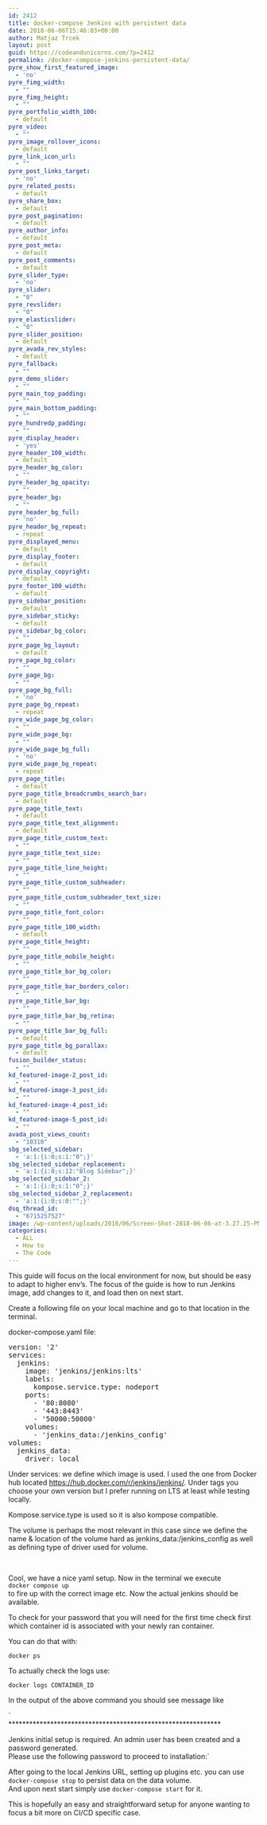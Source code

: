 ```yaml
---
id: 2412
title: docker-compose Jenkins with persistent data
date: 2018-06-06T15:46:03+00:00
author: Matjaz Trcek
layout: post
guid: https://codeandunicorns.com/?p=2412
permalink: /docker-compose-jenkins-persistent-data/
pyre_show_first_featured_image:
  - 'no'
pyre_fimg_width:
  - ""
pyre_fimg_height:
  - ""
pyre_portfolio_width_100:
  - default
pyre_video:
  - ""
pyre_image_rollover_icons:
  - default
pyre_link_icon_url:
  - ""
pyre_post_links_target:
  - 'no'
pyre_related_posts:
  - default
pyre_share_box:
  - default
pyre_post_pagination:
  - default
pyre_author_info:
  - default
pyre_post_meta:
  - default
pyre_post_comments:
  - default
pyre_slider_type:
  - 'no'
pyre_slider:
  - "0"
pyre_revslider:
  - "0"
pyre_elasticslider:
  - "0"
pyre_slider_position:
  - default
pyre_avada_rev_styles:
  - default
pyre_fallback:
  - ""
pyre_demo_slider:
  - ""
pyre_main_top_padding:
  - ""
pyre_main_bottom_padding:
  - ""
pyre_hundredp_padding:
  - ""
pyre_display_header:
  - 'yes'
pyre_header_100_width:
  - default
pyre_header_bg_color:
  - ""
pyre_header_bg_opacity:
  - ""
pyre_header_bg:
  - ""
pyre_header_bg_full:
  - 'no'
pyre_header_bg_repeat:
  - repeat
pyre_displayed_menu:
  - default
pyre_display_footer:
  - default
pyre_display_copyright:
  - default
pyre_footer_100_width:
  - default
pyre_sidebar_position:
  - default
pyre_sidebar_sticky:
  - default
pyre_sidebar_bg_color:
  - ""
pyre_page_bg_layout:
  - default
pyre_page_bg_color:
  - ""
pyre_page_bg:
  - ""
pyre_page_bg_full:
  - 'no'
pyre_page_bg_repeat:
  - repeat
pyre_wide_page_bg_color:
  - ""
pyre_wide_page_bg:
  - ""
pyre_wide_page_bg_full:
  - 'no'
pyre_wide_page_bg_repeat:
  - repeat
pyre_page_title:
  - default
pyre_page_title_breadcrumbs_search_bar:
  - default
pyre_page_title_text:
  - default
pyre_page_title_text_alignment:
  - default
pyre_page_title_custom_text:
  - ""
pyre_page_title_text_size:
  - ""
pyre_page_title_line_height:
  - ""
pyre_page_title_custom_subheader:
  - ""
pyre_page_title_custom_subheader_text_size:
  - ""
pyre_page_title_font_color:
  - ""
pyre_page_title_100_width:
  - default
pyre_page_title_height:
  - ""
pyre_page_title_mobile_height:
  - ""
pyre_page_title_bar_bg_color:
  - ""
pyre_page_title_bar_borders_color:
  - ""
pyre_page_title_bar_bg:
  - ""
pyre_page_title_bar_bg_retina:
  - ""
pyre_page_title_bar_bg_full:
  - default
pyre_page_title_bg_parallax:
  - default
fusion_builder_status:
  - ""
kd_featured-image-2_post_id:
  - ""
kd_featured-image-3_post_id:
  - ""
kd_featured-image-4_post_id:
  - ""
kd_featured-image-5_post_id:
  - ""
avada_post_views_count:
  - "10310"
sbg_selected_sidebar:
  - 'a:1:{i:0;s:1:"0";}'
sbg_selected_sidebar_replacement:
  - 'a:1:{i:0;s:12:"Blog Sidebar";}'
sbg_selected_sidebar_2:
  - 'a:1:{i:0;s:1:"0";}'
sbg_selected_sidebar_2_replacement:
  - 'a:1:{i:0;s:0:"";}'
dsq_thread_id:
  - "6715257527"
image: /wp-content/uploads/2018/06/Screen-Shot-2018-06-06-at-3.27.25-PM.png
categories:
  - ALL
  - How to
  - The Code
---
```

This guide will focus on the local environment for now, but should be easy to adapt to higher env&#8217;s. The focus of the guide is how to run Jenkins image, add changes to it, and load then on next start.

Create a following file on your local machine and go to that location in the terminal.

docker-compose.yaml file:

<pre class="brush: bash; title: ; notranslate" title="">version: '2'
services:
  jenkins:
    image: 'jenkins/jenkins:lts'
    labels:
      kompose.service.type: nodeport
    ports:
      - '80:8080'
      - '443:8443'
      - '50000:50000'
    volumes:
      - 'jenkins_data:/jenkins_config'
volumes:
  jenkins_data:
    driver: local
</pre>

Under services: we define which image is used. I used the one from Docker hub located <https://hub.docker.com/r/jenkins/jenkins/>. Under tags you choose your own version but I prefer running on LTS at least while testing locally.

Kompose.service.type is used so it is also kompose compatible.

The volume is perhaps the most relevant in this case since we define the name & location of the volume hard as jenkins\_data:/jenkins\_config as well as defining type of driver used for volume.

&nbsp;

Cool, we have a nice yaml setup. Now in the terminal we execute  
`docker compose up`  
to fire up with the correct image etc. Now the actual jenkins should be available.

To check for your password that you will need for the first time check first which container id is associated with your newly ran container.

You can do that with:

`docker ps`

To actually check the logs use:

`docker logs CONTAINER_ID`

In the output of the above command you should see message like

`<br />
*************************************************************</p>
<p>Jenkins initial setup is required. An admin user has been created and a password generated.<br />
Please use the following password to proceed to installation:`

After going to the local Jenkins URL, setting up plugins etc. you can use  
`docker-compose stop` to persist data on the data volume.  
And upon next start simply use `docker-compose start` for it.

This is hopefully an easy and straightforward setup for anyone wanting to focus a bit more on CI/CD specific case.